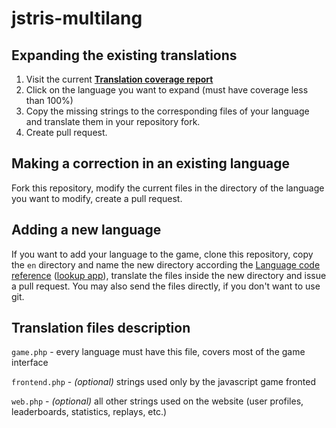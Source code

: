 # jstris-multilang

## Expanding the existing translations
1. Visit the current **[Translation coverage report](https://jezevec10.github.io/jstris-multilang/)**
2. Click on the language you want to expand (must have coverage less than 100%)
3. Copy the missing strings to the corresponding files of your language and translate them in your repository fork.
4. Create pull request.

## Making a correction in an existing language
Fork this repository, modify the current files in the directory of the language you want to modify, create a pull request.

## Adding a new language
If you want to add your language to the game, clone this repository, copy the `en` directory and name the new directory according the [Language code reference](http://www.lingoes.net/en/translator/langcode.htm) ([lookup app](https://r12a.github.io/app-subtags/)), translate the files inside the new directory and issue a pull request. You may also send the files directly, if you don't want to use git.

## Translation files description
`game.php` - every language must have this file, covers most of the game interface

`frontend.php` - *(optional)* strings used only by the javascript game fronted

`web.php` - *(optional)* all other strings used on the website (user profiles, leaderboards, statistics, replays, etc.)

